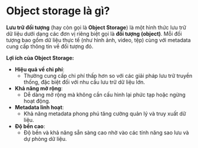 # Object storage là gì?

**Lưu trữ đối tượng** (hay còn gọi là **Object Storage**) là một hình thức lưu trữ dữ liệu dưới dạng các đơn vị riêng biệt gọi là **đối tượng (object)**. Mỗi đối tượng bao gồm dữ liệu thực tế (như hình ảnh, video, tệp) cùng với metadata cung cấp thông tin về đối tượng đó.

**Lợi ích của Object Storage:**

* **Hiệu quả về chi phí**:
  * Thường cung cấp chi phí thấp hơn so với các giải pháp lưu trữ truyền thống, đặc biệt đối với nhu cầu lưu trữ dữ liệu lớn.
* **Khả năng mở rộng**:
  * Dễ dàng mở rộng mà không cần cấu hình lại phức tạp hoặc ngừng hoạt động.
* **Metadata linh hoạt**:
  * Khả năng metadata phong phú tăng cường quản lý và truy xuất dữ liệu.
* **Độ bền cao**:
  * Độ bền và khả năng sẵn sàng cao nhờ vào các tính năng sao lưu và dự phòng dữ liệu.

